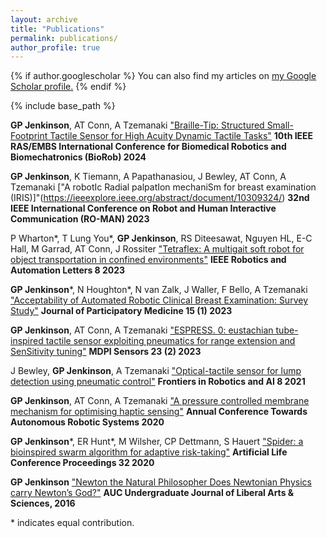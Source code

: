 ```yaml
---
layout: archive
title: "Publications"
permalink: publications/
author_profile: true
---
```


{% if author.googlescholar %}
  You can also find my articles on <u><a href="{{author.googlescholar}}">my Google Scholar profile</a>.</u>
{% endif %}

{% include base_path %}

**GP Jenkinson**, AT Conn, A Tzemanaki ["Braille-Tip: Structured Small-Footprint Tactile Sensor for High Acuity Dynamic Tactile Tasks"](https://ieeexplore.ieee.org/abstract/document/10719951/) **10th IEEE RAS/EMBS International Conference for Biomedical Robotics and Biomechatronics (BioRob) 2024**

**GP Jenkinson**, K Tiemann, A Papathanasiou, J Bewley, AT Conn, A Tzemanaki ["A robotIc Radial palpatIon mechaniSm for breast examination (IRIS)]"(https://ieeexplore.ieee.org/abstract/document/10309324/) **32nd IEEE International Conference on Robot and Human Interactive Communication (RO-MAN) 2023**

P Wharton\*, T Lung You\*, **GP Jenkinson**, RS Diteesawat, Nguyen HL, E-C Hall, M Garrad, AT Conn, J Rossiter ["Tetraflex: A multigait soft robot for object transportation in confined environments"](https://ieeexplore.ieee.org/abstract/document/10167730/) **IEEE Robotics and Automation Letters 8 2023**

**GP Jenkinson**\*, N Houghton\*, N van Zalk, J Waller, F Bello, A Tzemanaki ["Acceptability of Automated Robotic Clinical Breast Examination: Survey Study"](https://jopm.jmir.org/2023/1/e42704/) **Journal of Participatory Medicine 15 (1) 2023**

**GP Jenkinson**, AT Conn, A Tzemanaki ["ESPRESS. 0: eustachian tube-inspired tactile sensor exploiting pneumatics for range extension and SenSitivity tuning"](https://www.mdpi.com/1424-8220/23/2/567) **MDPI Sensors 23 (2)	2023**

J Bewley, **GP Jenkinson**, A Tzemanaki ["Optical-tactile sensor for lump detection using pneumatic control"](https://www.frontiersin.org/articles/10.3389/frobt.2021.672315/full) **Frontiers in Robotics and AI 8	2021**

**GP Jenkinson**, AT Conn, A Tzemanaki ["A pressure controlled membrane mechanism for optimising haptic sensing"](https://link.springer.com/chapter/10.1007/978-3-030-63486-5_31) **Annual Conference Towards Autonomous Robotic Systems 2020**

**GP Jenkinson**\*, ER Hunt\*, M Wilsher, CP Dettmann, S Hauert ["Spider: a bioinspired swarm algorithm for adaptive risk-taking"](https://direct.mit.edu/isal/proceedings/isal2020/32/44/98494) **Artificial Life Conference Proceedings 32 2020**

**GP Jenkinson** ["Newton the Natural Philosopher Does Newtonian Physics carry Newton’s God?"](https://aucsa.nl/wp-content/uploads/2015/11/Overrideauc-journal-open-issue-vol.-5.pdf#page=62) **AUC Undergraduate Journal of Liberal Arts & Sciences, 2016**

\* indicates equal contribution.
